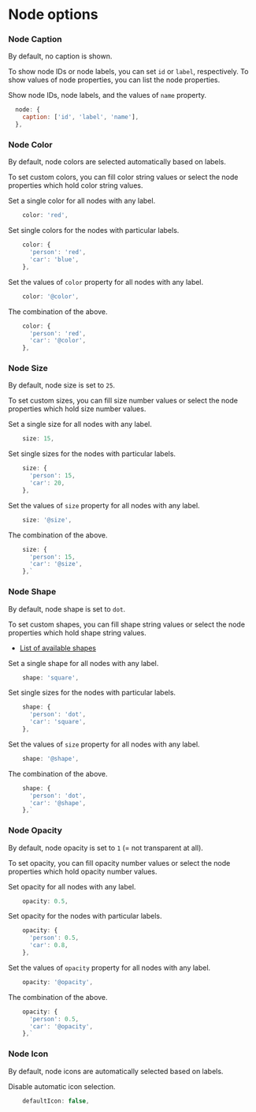 # Node options

### Node Caption

By default, no caption is shown.

To show node IDs or node labels, you can set `id` or `label`, respectively. To show values of node properties, you can list the node properties.

Show node IDs, node labels, and the values of `name` property.

```javascript
  node: {
    caption: ['id', 'label', 'name'],
  },
```

### Node Color

By default, node colors are selected automatically based on labels.

To set custom colors, you can fill color string values or select the node properties which hold color string values.

Set a single color for all nodes with any label.

```javascript
    color: 'red',
```

Set single colors for the nodes with particular labels.

```javascript
    color: {
      'person': 'red',
      'car': 'blue',
    },
```

Set the values of `color` property for all nodes with any label.

```javascript
    color: '@color',
```

The combination of the above.&#x20;

```javascript
    color: {
      'person': 'red',
      'car': '@color',
    },
```

### Node Size

By default, node size is set to `25`.

To set custom sizes, you can fill size number values or select the node properties which hold size number values.

Set a single size for all nodes with any label.

```javascript
    size: 15,
```

Set single sizes for the nodes with particular labels.

```javascript
    size: {
      'person': 15,
      'car': 20,
    },
```

Set the values of `size` property for all nodes with any label.

```javascript
    size: '@size',
```

The combination of the above.&#x20;

```javascript
    size: {
      'person': 15,
      'car': '@size',
    },`
```

### Node Shape <a href="#node-icon" id="node-icon"></a>

By default, node shape is set to `dot`.

To set custom shapes, you can fill shape string values or select the node properties which hold shape string values.

* [List of available shapes](https://visjs.github.io/vis-network/examples/network/nodeStyles/shapes.html)

Set a single shape for all nodes with any label.

```javascript
    shape: 'square',
```

Set single sizes for the nodes with particular labels.

```javascript
    shape: {
      'person': 'dot',
      'car': 'square',
    },
```

Set the values of `size` property for all nodes with any label.

```javascript
    shape: '@shape',
```

The combination of the above.&#x20;

```javascript
    shape: {
      'person': 'dot',
      'car': '@shape',
    },`
```

### Node Opacity <a href="#node-icon" id="node-icon"></a>

By default, node opacity is set to `1` (= not transparent at all).

To set opacity, you can fill opacity number values or select the node properties which hold opacity number values.

Set opacity for all nodes with any label.

```javascript
    opacity: 0.5,
```

Set opacity for the nodes with particular labels.

```javascript
    opacity: {
      'person': 0.5,
      'car': 0.8,
    },
```

Set the values of `opacity` property for all nodes with any label.

```javascript
    opacity: '@opacity',
```

The combination of the above.&#x20;

```javascript
    opacity: {
      'person': 0.5,
      'car': '@opacity',
    },`
```

### Node Icon <a href="#node-icon" id="node-icon"></a>

By default, node icons are automatically selected based on labels.

Disable automatic icon selection.

```javascript
    defaultIcon: false,
```
